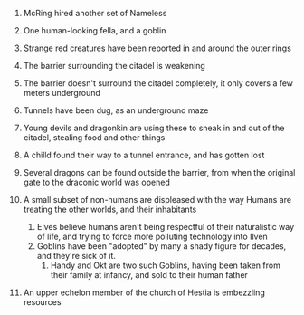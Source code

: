 1. McRing hired another set of Nameless
2. One human-looking fella, and a goblin
3. Strange red creatures have been reported in and around the outer rings
4. The barrier surrounding the citadel is weakening
5. The barrier doesn't surround the citadel completely, it only covers a few meters underground
6. Tunnels have been dug, as an underground maze
7. Young devils and dragonkin are using these to sneak in and out of the citadel, stealing food and other things
8. A chilld found their way to a tunnel entrance, and has gotten lost
9. Several dragons can be found outside the barrier, from when the original gate to the draconic world was opened
10. A small subset of non-humans are displeased with the way Humans are treating the other worlds, and their inhabitants 
	1. Elves believe humans aren't being respectful of their naturalistic way of life, and trying to force more polluting technology into Ilven
	2. Goblins have been  "adopted" by many a shady figure for decades, and they're sick of it. 
		1. Handy and Okt are two such Goblins, having been taken from their family at infancy, and sold to their human father

11. An upper echelon member of the church of Hestia is embezzling resources